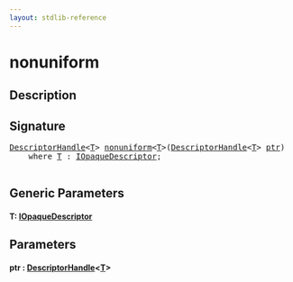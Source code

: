 ```yaml
---
layout: stdlib-reference
---
```


# nonuniform

## Description





## Signature 

<pre>
<a href="../types/descriptorhandle-0a/index.md" class="code_type">DescriptorHandle</a>&lt;<a href="nonuniform.md#typeparam-T" class="code_type">T</a>&gt; <a href="nonuniform.md">nonuniform</a>&lt;<a href="nonuniform.md#typeparam-T" class="code_type">T</a>&gt;(<a href="../types/descriptorhandle-0a/index.md" class="code_type">DescriptorHandle</a>&lt;<a href="nonuniform.md#typeparam-T" class="code_type">T</a>&gt; <a href="nonuniform.md#decl-ptr" class="code_param">ptr</a>)
    <span class='code_keyword'>where</span> <a href="nonuniform.md#typeparam-T" class="code_type">T</a> : <a href="../interfaces/iopaquedescriptor-017/index.md" class="code_type">IOpaqueDescriptor</a>;

</pre>

## Generic Parameters

####  <a id="typeparam-T"></a>T: [IOpaqueDescriptor](../interfaces/iopaquedescriptor-017/index.md)

## Parameters

####  <a id="decl-ptr"></a>ptr  : [DescriptorHandle](../types/descriptorhandle-0a/index.md)\<[T](../types/descriptorhandle-0a/index.md#typeparam-T)\>


<script>
// Fix .md links to .html when on ReadTheDocs
if (window.location.hostname.includes('readthedocs') || 
    window.location.hostname.includes('rtfd.io')) {
  document.addEventListener('DOMContentLoaded', function() {
    const links = document.querySelectorAll('a');
    links.forEach(link => {
      const href = link.getAttribute('href');
      if (href && href.includes('.md')) {
        // This regex will handle .md links with or without fragment identifiers or query parameters
        link.href = link.href.replace(/(.+)\.md(#[^?]*)?(\?.*)?$/, '$1.html$2$3');
      }
    });
  });
}
</script>
